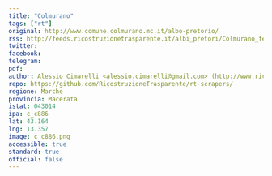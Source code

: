 ```yaml
---
title: "Colmurano"
tags: ["rt"]
original: http://www.comune.colmurano.mc.it/albo-pretorio/
rss: http://feeds.ricostruzionetrasparente.it/albi_pretori/Colmurano_feed.xml
twitter: 
facebook: 
telegram: 
pdf: 
author: Alessio Cimarelli <alessio.cimarelli@gmail.com> (http://www.ricostruzionetrasparente.it)
repo: https://github.com/RicostruzioneTrasparente/rt-scrapers/
regione: Marche
provincia: Macerata
istat: 043014
ipa: c_c886
lat: 43.164
lng: 13.357
image: c_c886.png
accessible: true
standard: true
official: false
---
```

